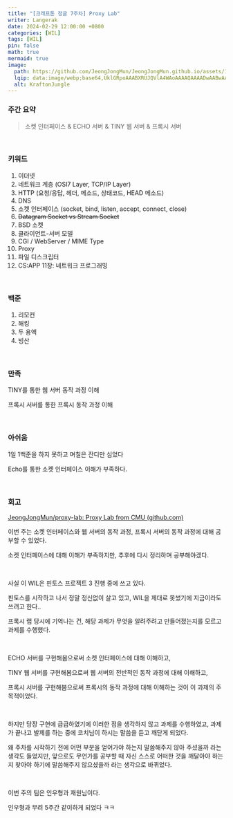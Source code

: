 ```yaml
---
title: "[크래프톤 정글 7주차] Proxy Lab"
writer: Langerak
date: 2024-02-29 12:00:00 +0800
categories: [WIL]
tags: [WIL]
pin: false
math: true
mermaid: true
image:
  path: https://github.com/JeongJongMun/JeongJongMun.github.io/assets/101979073/606fb575-ffce-4656-b694-4e14f54f2654
  lqip: data:image/webp;base64,UklGRpoAAABXRUJQVlA4WAoAAAAQAAAADwAABwAAQUxQSDIAAAARL0AmbZurmr57yyIiqE8oiG0bejIYEQTgqiDA9vqnsUSI6H+oAERp2HZ65qP/VIAWAFZQOCBCAAAA8AEAnQEqEAAIAAVAfCWkAALp8sF8rgRgAP7o9FDvMCkMde9PK7euH5M1m6VWoDXf2FkP3BqV0ZYbO6NA/VFIAAAA
  alt: KraftonJungle
---
```


### **주간 요약**

> 소켓 인터페이스 & ECHO 서버 & TINY 웹 서버 & 프록시 서버

<br/>

### **키워드**

1. 이더넷
2. 네트워크 계층 (OSI7 Layer, TCP/IP Layer)
3. HTTP (요청/응답, 헤더, 메소드, 상태코드, HEAD 메소드)
4. DNS
5. 소켓 인터페이스 (socket, bind, listen, accept, connect, close)
6. ~~Datagram Socket vs Stream Socket~~
7. BSD 소켓
8. 클라이언트-서버 모델
9. CGI / WebServer / MIME Type
10. Proxy
11. 파일 디스크립터
12. CS:APP 11장: 네트워크 프로그래밍
    
<br/>

### **백준**

1. 리모컨
2. 해킹
3. 두 용액
4. 빙산

<br/>

### **만족**

TINY를 통한 웹 서버 동작 과정 이해

프록시 서버를 통한 프록시 동작 과정 이해

<br/>

### **아쉬움**

1일 1백준을 하지 못하고 며칠은 잔디만 심었다

Echo를 통한 소켓 인터페이스 이해가 부족하다.

<br/>

### **회고**

[JeongJongMun/proxy-lab: Proxy Lab from CMU (github.com)](https://github.com/JeongJongMun/proxy-lab)

이번 주는 소켓 인터페이스와 웹 서버의 동작 과정, 프록시 서버의 동작 과정에 대해 공부할 수 있었다.

소켓 인터페이스에 대해 이해가 부족하지만, 추후에 다시 정리하며 공부해야겠다.

<br/>

사실 이 WIL은 핀토스 프로젝트 3 진행 중에 쓰고 있다.

핀토스를 시작하고 나서 정말 정신없이 살고 있고, WIL을 제대로 못썼기에 지금이라도 쓰려고 한다..

프록시 랩 당시에 기억나는 건, 해당 과제가 무엇을 알려주려고 만들어졌는지를 모르고 과제를 수행했다.

<br/>

ECHO 서버를 구현해봄으로써 소켓 인터페이스에 대해 이해하고,

TINY 웹 서버를 구현해봄으로써 웹 서버의 전반적인 동작 과정에 대해 이해하고,

프록시 서버를 구현해봄으로써 프록시의 동작 과정에 대해 이해하는 것이 이 과제의 주 목적이었다.

<br/>

하지만 당장 구현에 급급하였기에 이러한 점을 생각하지 않고 과제를 수행하였고, 과제가 끝나고 발제를 하는 중에 코치님이 하시는 말씀을 듣고 깨닫게 되었다.

왜 주차를 시작하기 전에 어떤 부분을 얻어가야 하는지 말씀해주지 않아 주셨을까 라는 생각도 들었지만, 앞으로도 무언가를 공부할 때 자신 스스로 어떠한 것을 깨달아야 하는지 찾아야 하기에 말씀해주지 않으셨을까 라는 생각으로 바뀌었다.

<br/>

이번 주의 팀은 인우형과 재원님이다.

인우형과 무려 5주간 같이하게 되었다 ㅋㅋ
